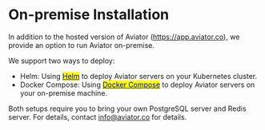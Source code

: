 # On-premise Installation

In addition to the hosted version of Aviator (https://app.aviator.co), we provide an option to run Aviator on-premise.

We support two ways to deploy:

* Helm: Using [<mark style="color:blue;">Helm</mark>](https://helm.sh/) to deploy Aviator servers on your Kubernetes cluster.
* Docker Compose: Using [<mark style="color:blue;">Docker Compose</mark>](https://docs.docker.com/compose/) to deploy Aviator servers on your on-premise machine.

Both setups require you to bring your own PostgreSQL server and Redis server. For details, contact  info@aviator.co for details.
